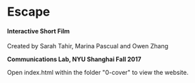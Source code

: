 # Escape

#### Interactive Short Film

Created by Sarah Tahir, Marina Pascual and Owen Zhang

__Communications Lab, NYU Shanghai Fall 2017__

Open index.html within the folder "0-cover" to view the website.
